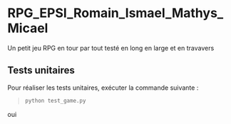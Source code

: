 # RPG_EPSI_Romain_Ismael_Mathys_Micael
Un petit jeu RPG en tour par tout testé en long en large et en travavers
## Tests unitaires

Pour réaliser les tests unitaires, exécuter la commande suivante :

> ```bash
> python test_game.py
> ```

oui